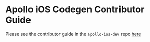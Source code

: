 # Apollo iOS Codegen Contributor Guide

Please see the contributor guide in the `apollo-ios-dev` repo [here](https://github.com/apollographql/apollo-ios-dev/tree/main/CONTRIBUTING.md)
